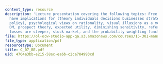 ```yaml
---
content_type: resource
description: 'Lecture presentation covering the following topics: Free lunches, differences
  have implications for (theory individuals decisions businesses strategies and offerings
  policy), psychological views on rationality, visual illusions as a metaphor for
  DM, prospect theory, expected utility, diminishing sensitivity, reference point,
  losses are steeper, stock market, and the probability weighting function.'
file: https://ol-ocw-studio-app-qa.s3.amazonaws.com/courses/15-301-managerial-psychology-laboratory-fall-2004/4704a3bbe21558acea6bc2ca784993cd_C_07_BE.pdf
file_type: application/pdf
resourcetype: Document
title: C_07_BE.pdf
uid: 4704a3bb-e215-58ac-ea6b-c2ca784993cd
---
```

